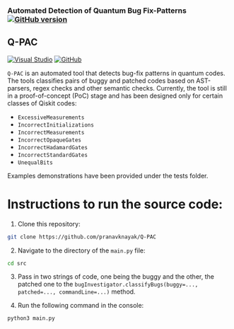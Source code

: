 ### Automated Detection of Quantum Bug Fix-Patterns [![GitHub version](https://badge.fury.io/gh/KrishnKher%2FQ-AutoDiaBFM.svg)](https://badge.fury.io/gh/KrishnKher%2FQ-AutoDiaBFM)
## Q-PAC
[![Visual Studio](https://badgen.net/badge/test/test/blue?icon=visualstudio)](https://badge.fury.io/gh/KrishnKher%2FQ-AutoDiaBFM)
[![GitHub](https://badgen.net/badge/test/test/purple?icon=github)](https://badge.fury.io/gh/KrishnKher%2FQ-AutoDiaBFM)

```Q-PAC``` is an automated tool that detects bug-fix patterns in quantum codes. The tools classifies pairs of buggy and patched codes based on AST-parsers, regex checks and other semantic checks. Currently, the tool is still in a proof-of-concept (PoC) stage and has been designed only for certain classes of Qiskit codes:
- `ExcessiveMeasurements`
- `IncorrectInitializations`
- `IncorrectMeasurements`
- `IncorrectOpaqueGates`
- `IncorrectHadamardGates`
- `IncorrectStandardGates`
- `UnequalBits`

Examples demonstrations have been provided under the tests folder.

# Instructions to run the source code:

1. Clone this repository:

```bash
git clone https://github.com/pranavknayak/Q-PAC
```

2. Navigate to the directory of the ```main.py``` file:

```bash
cd src
```

3. Pass in two strings of code, one being the buggy and the other, the patched one to the ```bugInvestigator.classifyBugs(buggy=..., patched=..., commandLine=...)``` method.

4. Run the following command in the console:

```bash
python3 main.py
```
